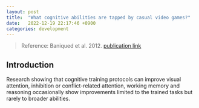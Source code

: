 ```yaml
---
layout: post
title:  "What cognitive abilities are tapped by casual video games?"
date:   2022-12-19 22:17:46 +0900
categories: development
---
```


> Reference: Baniqued et al. 2012. [publication link](https://www.ncbi.nlm.nih.gov/pmc/articles/PMC3679476/)

## Introduction

Research showing that cognitive training protocols can improve visual attention, inhibition or conflict-related attention, working memory and reasoning occasionally show improvements limited to the trained tasks but rarely to broader abilities.